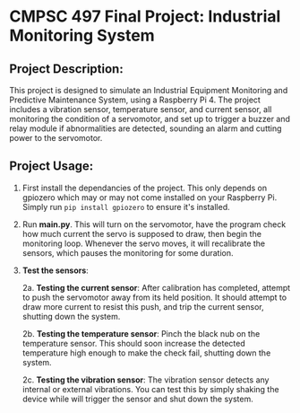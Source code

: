 # CMPSC 497 Final Project: Industrial Monitoring System

## Project Description:
This project is designed to simulate an Industrial Equipment Monitoring and Predictive Maintenance System, using a Raspberry Pi 4. The project includes a vibration sensor, temperature sensor, and current sensor, all monitoring the condition of a servomotor, and set up to trigger a buzzer and relay module if abnormalities are detected, sounding an alarm and cutting power to the servomotor. 

## Project Usage:
1. First install the dependancies of the project. This only depends on gpiozero which may or may not come installed on your Raspberry Pi. Simply run `pip install gpiozero` to ensure it's installed.
2. Run **main.py**. This will turn on the servomotor, have the program check how much current the servo is supposed to draw, then begin the monitoring loop. Whenever the servo moves, it will recalibrate the sensors, which pauses the monitoring for some duration.
3. **Test the sensors**:
  
   2a. **Testing the current sensor**: After calibration has completed, attempt to push the servomotor away from its held position. It should attempt to draw more current to resist this push, and trip the current sensor, shutting down the system.
   
   2b. **Testing the temperature sensor**: Pinch the black nub on the temperature sensor. This should soon increase the detected temperature high enough to make the check fail, shutting down the system.
   
   2c. **Testing the vibration sensor**: The vibration sensor detects any internal or external vibrations. You can test this by simply shaking the device while will trigger the sensor and shut down the system.


